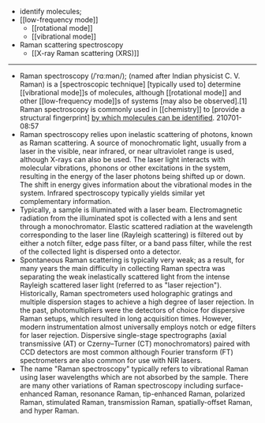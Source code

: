 - identify molecules;
- [[low-frequency mode]]
    - [[rotational mode]]
    - [[vibrational mode]]
- Raman scattering spectroscopy
    - [[X-ray Raman scattering (XRS)]]
- ---
- Raman spectroscopy (/ˈrɑːmən/); (named after Indian physicist C. V. Raman) is a [spectroscopic technique] [typically used to] determine [[vibrational mode]]s of molecules, although [[rotational mode]] and other [[low-frequency mode]]s of systems [may also be observed].[1] Raman spectroscopy is commonly used in [[chemistry]] to [provide a structural fingerprint] [by which molecules can be identified](((dI4w_HSza))).
210701-08:57
- Raman spectroscopy relies upon inelastic scattering of photons, known as Raman scattering. A source of monochromatic light, usually from a laser in the visible, near infrared, or near ultraviolet range is used, although X-rays can also be used. The laser light interacts with molecular vibrations, phonons or other excitations in the system, resulting in the energy of the laser photons being shifted up or down. The shift in energy gives information about the vibrational modes in the system. Infrared spectroscopy typically yields similar yet complementary information.
- Typically, a sample is illuminated with a laser beam. Electromagnetic radiation from the illuminated spot is collected with a lens and sent through a monochromator. Elastic scattered radiation at the wavelength corresponding to the laser line (Rayleigh scattering) is filtered out by either a notch filter, edge pass filter, or a band pass filter, while the rest of the collected light is dispersed onto a detector.
- Spontaneous Raman scattering is typically very weak; as a result, for many years the main difficulty in collecting Raman spectra was separating the weak inelastically scattered light from the intense Rayleigh scattered laser light (referred to as "laser rejection"). Historically, Raman spectrometers used holographic gratings and multiple dispersion stages to achieve a high degree of laser rejection. In the past, photomultipliers were the detectors of choice for dispersive Raman setups, which resulted in long acquisition times. However, modern instrumentation almost universally employs notch or edge filters for laser rejection. Dispersive single-stage spectrographs (axial transmissive (AT) or Czerny–Turner (CT) monochromators) paired with CCD detectors are most common although Fourier transform (FT) spectrometers are also common for use with NIR lasers.
- The name "Raman spectroscopy" typically refers to vibrational Raman using laser wavelengths which are not absorbed by the sample. There are many other variations of Raman spectroscopy including surface-enhanced Raman, resonance Raman, tip-enhanced Raman, polarized Raman, stimulated Raman, transmission Raman, spatially-offset Raman, and hyper Raman.
